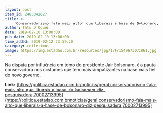 ```yaml
---
layout: post
item_id: 2485042627
title: >-
    ‘Conservadorismo fala mais alto’ que liberais à base de Bolsonaro, diz pesquisadora
author: Tatu D'Oquei
date: 2019-02-10 13:00:00
pub_date: 2019-02-10 13:00:00
time_added: 2019-02-12 23:59:20
category: refletimos
image: https://img.estadao.com.br/resources/jpg/1/6/1549673072861.jpg
---
```


Na disputa por influência em torno do presidente Jair Bolsonaro, é a pauta conservadora nos costumes que tem mais simpatizantes na base mais fiel do novo governo.

**Link:** [https://politica.estadao.com.br/noticias/geral,conservadorismo-fala-mais-alto-que-liberais-a-base-de-bolsonaro-diz-pesquisadora,70002713995](https://politica.estadao.com.br/noticias/geral,conservadorismo-fala-mais-alto-que-liberais-a-base-de-bolsonaro-diz-pesquisadora,70002713995)

